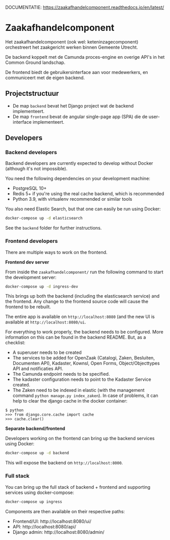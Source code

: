 DOCUMENTATIE: https://zaakafhandelcomponent.readthedocs.io/en/latest/

# Zaakafhandelcomponent

Het zaakafhandelcomponent (ook wel: keteninzagecomponent) orchestreert het zaakgericht
werken binnen Gemeente Utrecht.

De backend koppelt met de Camunda proces-engine en overige API's in het Common Ground
landschap.

De frontend biedt de gebruikersinterface aan voor medewerkers, en communiceert met de
eigen backend.

## Projectstructuur

* De map `backend` bevat het Django project wat de backend implementeert.
* De map `frontend` bevat de angular single-page app (SPA) die de user-interface
  implementeert.

## Developers

### Backend developers

Backend developers are currently expected to develop without Docker (although it's not
impossible).

You need the following dependencies on your development machine:

* PostgreSQL 10+
* Redis 5+ if you're using the real cache backend, which is recommended
* Python 3.9, with virtualenv recommended or similar tools

You also need Elastic Search, but that one can easily be run using Docker:

```bash
docker-compose up -d elasticsearch
```

See the `backend` folder for further instructions.

### Frontend developers

There are multiple ways to work on the frontend.

**Frontend dev server**

From inside the `zaakafhandelcomponent/` run the following command to
start the development server:

```bash
docker-compose up -d ingress-dev
```

This brings up both the backend (including the elasticsearch service) and the frontend.
Any change to the frontend source code will cause the frontend to be rebuilt.

The entire app is available on `http://localhost:8080` (and the new UI is available at `http://localhost:8080/ui`.

For everything to work properly, the backend needs to be configured. More information on this can be found in the
backend README. But, as a checklist:
- A superuser needs to be created
- The services to be added for OpenZaak (Catalogi, Zaken, Besluiten, Documenten API), Kadaster, Kownsl, Open Forms, Object/Objecttypes API and notificaties API.
- The Camunda endpoint needs to be specified.
- The kadaster configuration needs to point to the Kadaster Service created.
- The Zaken need to be indexed in elastic (with the management command `python manage.py index_zaken`). In case of problems, it can help to clear the django cache in the docker container:
```
$ python
>>> from django.core.cache import cache
>>> cache.clear()
```

**Separate backend/frontend**

Developers working on the frontend can bring up the backend services using Docker:

```bash
docker-compose up -d backend
```

This will expose the backend on `http://localhost:8000`.


### Full stack

You can bring up the full stack of backend + frontend and supporting services using
docker-compose:

```bash
docker-compose up ingress
```

Components are then available on their respective paths:

* Frontend/UI: http://localhost:8080/ui/
* API: http://localhost:8080/api/
* Django admin: http://localhost:8080/admin/
